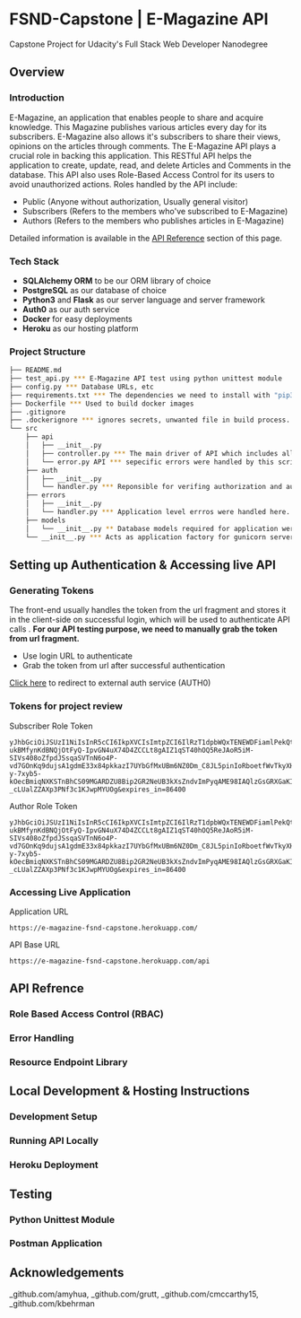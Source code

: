 # FSND-Capstone | E-Magazine API
Capstone Project for Udacity's Full Stack Web Developer Nanodegree

## Overview

### Introduction
E-Magazine, an application that enables people to share and acquire knowledge. This Magazine publishes various articles every day for its subscribers. E-Magazine also allows it's subscribers to share their views, opinions on the articles through comments. The E-Magazine API plays a crucial role in backing this application. This RESTful API  helps the application to create, update, read, and delete Articles and Comments in the database. This API also uses Role-Based Access Control for its users to avoid unauthorized actions. 
Roles handled by the API include:

* Public  (Anyone without authorization, Usually general visitor)
* Subscribers (Refers to the members who've subscribed to E-Magazine)
* Authors (Refers to the members who publishes articles in E-Magazine)

Detailed information is available in the [API Reference](https://github.com/Somanath-KC/FSND-Capstone/blob/master/README.md#api-refrence) section of this page.

### Tech Stack

* **SQLAlchemy ORM** to be our ORM library of choice
* **PostgreSQL** as our database of choice
* **Python3** and **Flask** as our server language and server framework
* **Auth0** as our auth service 
* **Docker** for easy deployments
* **Heroku** as our hosting platform
### Project Structure

  ```sh
  ├── README.md
  ├── test_api.py *** E-Magazine API test using python unittest module
  ├── config.py *** Database URLs, etc
  ├── requirements.txt *** The dependencies we need to install with "pip3 install -r requirements.txt"
  ├── Dockerfile *** Used to build docker images
  ├── .gitignore 
  ├── .dockerignore *** ignores secrets, unwanted file in build process.
  └── src	
      ├── api
	  │   ├── __init__.py
	  │   ├── controller.py *** The main driver of API which includes all endpoints.
	  │   └── error.py API *** sepecific errors were handled by this script.
      ├── auth
      │   ├── __init__.py
      │   └── handler.py *** Reponsible for verifing authorization and authentication of requests
      ├── errors
      │   ├── __init__.py
      │   └── handler.py *** Application level errros were handled here.
      ├── models
      │   └── __init__.py ** Database models required for application were here.
      └── __init__.py *** Acts as application factory for gunicorn server
  ```



## Setting up Authentication & Accessing live API


### Generating Tokens

The front-end usually handles the token from the url fragment and stores it in the client-side on successful login, which will be used to authenticate API calls . 
**For our API testing purpose, we need to manually grab the token from url fragment.**
+   Use login URL to authenticate
+  Grab the token from url after successful authentication

[Click here](https://somanath-kc.auth0.com/authorize?audience=Emagazine&response_type=token&client_id=Dzo92uMPMyL7Ph3WeXz2F3v6bgOiSCu0&redirect_uri=https://e-magazine-fsnd-capstone.herokuapp.com/auth/) to redirect to external auth service (AUTH0) 

### Tokens for project review

Subscriber Role Token
```
yJhbGciOiJSUzI1NiIsInR5cCI6IkpXVCIsImtpZCI6IlRzT1dpbWQxTENEWDFiamlPekQtZSJ9.eyJpc3MiOiJodHRwczovL3NvbWFuYXRoLWtjLmF1dGgwLmNvbS8iLCJzdWIiOiJhdXRoMHw1ZWRiYzU1Y2EzNmViMjAwMTk3OWI0MzgiLCJhdWQiOiJFbWFnYXppbmUiLCJpYXQiOjE1OTE1NTQyOTAsImV4cCI6MTU5MTY0MDY5MCwiYXpwIjoiRHpvOTJ1TVBNeUw3UGgzV2VYejJGM3Y2YmdPaVNDdTAiLCJzY29wZSI6IiIsInBlcm1pc3Npb25zIjpbImRlbGV0ZTpjb21tZW50IiwicG9zdDpjb21tZW50IiwicmVhZDphcnRpY2xlIiwicmVhZDpjb21tZW50Il19.Q4t-ukBMfynKdBNQjOtFyQ-IpvGN4uX74D4ZCCLt8gAIZ1qST40hOQ5ReJAoR5iM-SIVs408oZfpdJSsqaSVTnN6o4P-vd7GOnKq9dujsA1gdmE33x84pkkazI7UYbGfMxUBm6NZ0Dm_C8JL5pinIoRboetfWvTkyXHQKO0pdMozZ26rRQ09htJVNCinZ6wBTeDtVULEINtb3UO5xK3qYE5Pjnvytuth54i6F8Zp-y-7xyb5-kOecBmiqNXKSTnBhCS09MGARDZU8Bip2GR2NeUB3kXsZndvImPyqAME98IAQlzGsGRXGaKI08-_cLUalZZAXp3PNf3c1KJwpMYUOg&expires_in=86400
```

Author Role Token
```
yJhbGciOiJSUzI1NiIsInR5cCI6IkpXVCIsImtpZCI6IlRzT1dpbWQxTENEWDFiamlPekQtZSJ9.eyJpc3MiOiJodHRwczovL3NvbWFuYXRoLWtjLmF1dGgwLmNvbS8iLCJzdWIiOiJhdXRoMHw1ZWRiYzU1Y2EzNmViMjAwMTk3OWI0MzgiLCJhdWQiOiJFbWFnYXppbmUiLCJpYXQiOjE1OTE1NTQyOTAsImV4cCI6MTU5MTY0MDY5MCwiYXpwIjoiRHpvOTJ1TVBNeUw3UGgzV2VYejJGM3Y2YmdPaVNDdTAiLCJzY29wZSI6IiIsInBlcm1pc3Npb25zIjpbImRlbGV0ZTpjb21tZW50IiwicG9zdDpjb21tZW50IiwicmVhZDphcnRpY2xlIiwicmVhZDpjb21tZW50Il19.Q4t-ukBMfynKdBNQjOtFyQ-IpvGN4uX74D4ZCCLt8gAIZ1qST40hOQ5ReJAoR5iM-SIVs408oZfpdJSsqaSVTnN6o4P-vd7GOnKq9dujsA1gdmE33x84pkkazI7UYbGfMxUBm6NZ0Dm_C8JL5pinIoRboetfWvTkyXHQKO0pdMozZ26rRQ09htJVNCinZ6wBTeDtVULEINtb3UO5xK3qYE5Pjnvytuth54i6F8Zp-y-7xyb5-kOecBmiqNXKSTnBhCS09MGARDZU8Bip2GR2NeUB3kXsZndvImPyqAME98IAQlzGsGRXGaKI08-_cLUalZZAXp3PNf3c1KJwpMYUOg&expires_in=86400
```

### Accessing Live Application
Application URL
```
https://e-magazine-fsnd-capstone.herokuapp.com/
```

API Base URL
```
https://e-magazine-fsnd-capstone.herokuapp.com/api
```



## API Refrence

### Role Based Access Control (RBAC)

### Error Handling 

### Resource Endpoint Library



## Local Development & Hosting Instructions

### Development Setup

### Running API Locally

### Heroku Deployment



## Testing

### Python Unittest Module
### Postman Application


## Acknowledgements
_github.com/amyhua, _github.com/grutt, _github.com/cmccarthy15, _github.com/kbehrman

